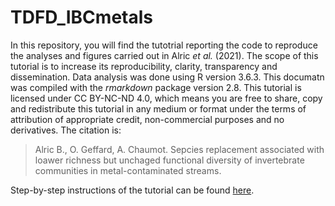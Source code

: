 # TDFD_IBCmetals

In this repository, you will find the tutotrial reporting the code to reproduce the analyses and figures carried out in Alric *et al.* (2021). The scope of this tutorial is to increase its reproducibility, clarity, transparency and dissemination. Data analysis was done using R version 3.6.3. This documatn was compiled with the *rmarkdown* package version 2.8. This tutorial is licensed under CC BY-NC-ND 4.0, which means you are free to share, copy and redistribute this tutorial in any medium or format under the terms of attribution of appropriate credit, non-commercial purposes and no derivatives. The citation is:

> Alric B., O. Geffard, A. Chaumot. Sepcies replacement associated with loawer richness but unchaged functional diversity of invertebrate communities in metal-contaminated streams.

Step-by-step instructions of the tutorial can be found [here](https://benalric.github.io/TDFD_IBCmetals/).
